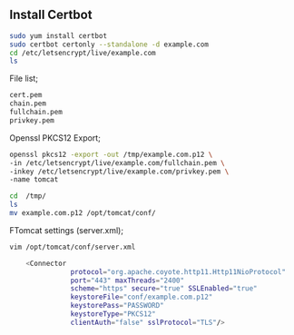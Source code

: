 ## Install Certbot
```sh
sudo yum install certbot
sudo certbot certonly --standalone -d example.com
cd /etc/letsencrypt/live/example.com
ls
```
File list;
```sh
cert.pem
chain.pem
fullchain.pem
privkey.pem
```
Openssl PKCS12 Export;
```sh
openssl pkcs12 -export -out /tmp/example.com.p12 \
-in /etc/letsencrypt/live/example.com/fullchain.pem \
-inkey /etc/letsencrypt/live/example.com/privkey.pem \
-name tomcat
```
```sh
cd  /tmp/
ls
mv example.com.p12 /opt/tomcat/conf/
```
FTomcat settings (server.xml);
```sh
vim /opt/tomcat/conf/server.xml 
```
```sh
    <Connector
               protocol="org.apache.coyote.http11.Http11NioProtocol"
               port="443" maxThreads="2400"
               scheme="https" secure="true" SSLEnabled="true"
               keystoreFile="conf/example.com.p12"
               keystorePass="PASSWORD"
               keystoreType="PKCS12"
               clientAuth="false" sslProtocol="TLS"/>
```
